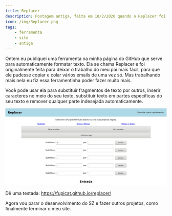 ```yaml
---
title: Replacer
description: Postagem antiga, feita em 10/2/2020 quando o Replacer foi criado.
icon: /img/Replacer.png
tags:
    - ferramenta
    - site
    - antiga
---
```

Ontem eu publiquei uma ferramenta na minha página do GitHub que serve para automaticamente formatar texto. Ela se chama Replacer e foi originalmente feita para deixar o trabalho do meu pai mais fácil, para que ele pudesse copiar e colar vários emails de uma vez só. Mas trabalhando mais nela eu fiz essa ferramentinha poder fazer muito mais.

Você pode usar ela para substituir fragmentos de texto por outros, inserir caracteres no meio do seu texto, substituir texto em partes específicas do seu texto e remover qualquer parte indesejada automaticamente.

![](/img/ReplacerScreenshot.png)

Dê uma testada: https://fupicat.github.io/replacer/

Agora vou parar o desenvolvimento do SZ e fazer outros projetos, como finalmente terminar o meu site.